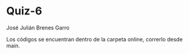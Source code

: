 # Quiz-6
José Julián Brenes Garro

Los códigos se encuentran dentro de la carpeta online, correrlo desde main.
